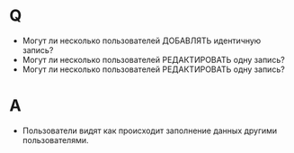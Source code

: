 # Q

- Могут ли несколько пользователей ДОБАВЛЯТЬ идентичную запись?
- Могут ли несколько пользователей РЕДАКТИРОВАТЬ одну запись?
- Могут ли несколько пользователей РЕДАКТИРОВАТЬ одну запись?

# A
- Пользователи видят как происходит заполнение данных другими пользователями.
